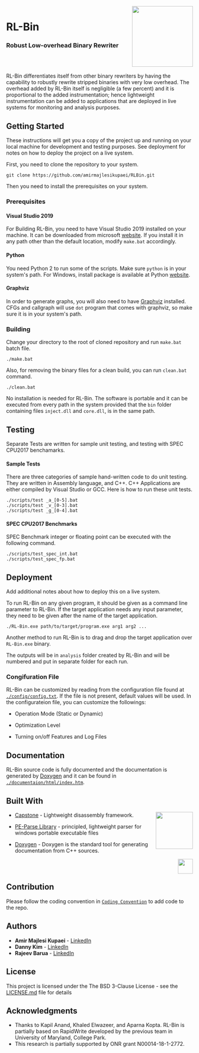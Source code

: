 <img align="right" width="164" height="164" src="https://i.ibb.co/yFXthX8/Logo.jpg">

#    RL-Bin

### Robust Low-overhead Binary Rewriter

<br/><br/>

RL-Bin differentiates itself from other binary rewriters by
having the capability to robustly rewrite stripped binaries with very low overhead. The overhead added
by RL-Bin itself is negligible (a few percent) and it is proportional to the added instrumentation; hence lightweight instrumentation can be added to applications that are deployed in live systems for monitoring and analysis purposes.

## Getting Started

These instructions will get you a copy of the project up and running on your local machine for development and testing purposes. See deployment for notes on how to deploy the project on a live system.

First, you need to clone the repository to your system.

```
git clone https://github.com/amirmajlesikupaei/RLBin.git
```

Then you need to install the prerequisites on your system.

### Prerequisites

#### Visual Studio 2019
For Building RL-Bin, you need to have Visual Studio 2019 installed on your machine. It can be downloaded from microsoft [website](https://visualstudio.microsoft.com/downloads/). If you install it in any path other than the default location, modify `make.bat` accordingly.

#### Python
You need Python 2 to run some of the scripts. Make sure `python` is in your system's path. For Windows, install package is available at
Python [website](http://www.python.org/getit/).

#### Graphviz
In order to generate graphs, you will also need to have [Graphviz](http://www.graphviz.org/) installed. CFGs and callgraph will use `dot` program that comes with graphviz, so make sure it is in your system's path.

### Building
Change your directory to the root of cloned repository and run `make.bat` batch file.

```
./make.bat
```

Also, for removing the binary files for a clean build, you can run `clean.bat` command.
```
./clean.bat
```

No installation is needed for RL-Bin. The software is portable and it can be executed from every path in the system provided that the `bin` folder containing files `inject.dll` and `core.dll`, is in the same path.


## Testing

Separate Tests are written for sample unit testing, and testing with SPEC CPU2017 benchamarks. 

#### Sample Tests

There are three categories of sample hand-written code to do unit testing. They are written in Assembly language, and C++. C++ Applications are either compiled by Visual Studio or GCC. Here is how to run these unit tests. 

```
./scripts/test _a_[0-5].bat
./scripts/test _v_[0-3].bat
./scripts/test _g_[0-4].bat
```

#### SPEC CPU2017 Benchmarks

SPEC Benchmark integer or floating point can be executed with the following command.

```
./scripts/test_spec_int.bat
./scripts/test_spec_fp.bat
```

## Deployment

Add additional notes about how to deploy this on a live system.

To run RL-Bin on any given program, it should be given as a command line parameter to RL-Bin. If the target application needs any input parameter, they need to be given after the name of the target application.

```
./RL-Bin.exe path/to/target/program.exe arg1 arg2 ...
```
Another method to run RL-Bin is to drag and drop the target application over `RL-Bin.exe` binary.

The outputs will be in `analysis` folder created by RL-Bin and will be numbered and put in separate folder for each run.

### Congifuration File

RL-Bin can be customized by reading from the configuration file found at [`./config/config.txt`](./config/config.txt). If the file is not present, default values will be used. In the configurateion file, you can customize the followings:

* Operation Mode (Static or Dynamic)

* Optimization Level

* Turning on/off Features and Log Files

## Documentation

RL-Bin source code is fully documented and the documentation is generated by [Doxygen](http://www.doxygen.nl/) and it can be found in [`./documentaion/html/index.htm`](./documentation/html/index.html).

## Built With

<img align="right" width="100" height="100" src="http://www.capstone-engine.org/img/capstone.png">

* [Capstone](http://www.capstone-engine.org/) - Lightweight disassembly framework.

* [PE-Parse Library](https://github.com/trailofbits/pe-parse) - principled, lightweight parser for windows portable executable files

* [Doxygen](http://www.doxygen.nl/) - Doxygen is the standard tool for generating documentation from C++ sources.

<img align="right" height="40" src="http://www.doxygen.nl/manual/images/doxygen.png">

<br/><br/>


## Contribution
Please follow the coding convention in [`Coding Convention`](./scripts/CodingConvention.md) to add code to the repo.

## Authors

* **Amir Majlesi Kupaei** - [LinkedIn](https://www.linkedin.com/in/amir-majlesi-kupaei/)
* **Danny Kim** - [LinkedIn](https://www.linkedin.com/in/dannykim32)
* **Rajeev Barua** - [LinkedIn](https://www.linkedin.com/in/rajeev-barua)

## License

This project is licensed under the The BSD 3-Clause License - see the [LICENSE.md](LICENSE.md) file for details

## Acknowledgments

* Thanks to Kapil Anand, Khaled Elwazeer, and Aparna Kopta. RL-Bin is partially based on RapidWrite developed by the previous team in University of Maryland, College Park. 
* This research is partially supported by ONR grant N00014-18-1-2772. 

